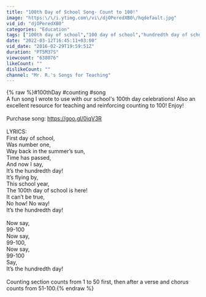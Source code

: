 ```yaml
---
title: "100th Day of School Song- Count to 100!"
image: "https:\/\/i.ytimg.com\/vi\/djOPeredXB0\/hqdefault.jpg"
vid_id: "djOPeredXB0"
categories: "Education"
tags: ["100th day of school","100 day of school","hundredth day of school"]
date: "2022-03-12T16:45:11+03:00"
vid_date: "2016-02-29T19:59:51Z"
duration: "PT5M37S"
viewcount: "638076"
likeCount: ""
dislikeCount: ""
channel: "Mr. R.'s Songs for Teaching"
---
```

{% raw %}#100thDay #counting #song<br />A fun song I wrote to use with our school's 100th day celebrations! Also an excellent resource for teaching and reinforcing counting to 100! Enjoy!<br /><br />Purchase song: <a rel="nofollow" target="blank" href="https://goo.gl/0iqV3R">https://goo.gl/0iqV3R</a><br /><br />LYRICS:<br />First day of school,  <br />Was number one,<br />Way back in the summer’s sun,<br />Time has passed,<br />And now I say,<br />It’s the hundredth day! <br />It’s flying by,<br />This school year,<br />The 100th day of school is here!<br />It can’t be true,<br />No how! No way!    <br />It’s the hundredth day! <br /><br />Now say,<br />99-100<br />Now say,<br />99-100,<br />Now say, <br />99-100<br />Say,<br />It’s the hundredth day!<br /><br />Counting section counts from 1 to 50 first, then after a verse and chorus counts from 51-100.{% endraw %}
